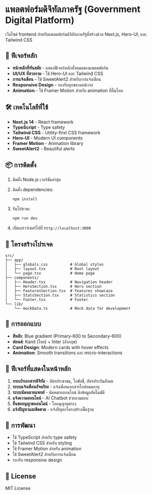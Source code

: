 # แพลตฟอร์มดิจิทัลภาครัฐ (Government Digital Platform)

เว็บไซต์ frontend สำหรับแพลตฟอร์มดิจิทัลภาครัฐที่สร้างด้วย Next.js, Hero-UI, และ Tailwind CSS

## 🚀 ฟีเจอร์หลัก

- **หน้าหลักที่ทันสมัย** - แสดงฟีเจอร์หลักทั้งหมดของแพลตฟอร์ม
- **UI/UX ที่สวยงาม** - ใช้ Hero-UI และ Tailwind CSS
- **การแจ้งเตือน** - ใช้ SweetAlert2 สำหรับการแจ้งเตือน
- **Responsive Design** - รองรับทุกขนาดหน้าจอ
- **Animation** - ใช้ Framer Motion สำหรับ animation ที่ลื่นไหล

## 🛠️ เทคโนโลยีที่ใช้

- **Next.js 14** - React framework
- **TypeScript** - Type safety
- **Tailwind CSS** - Utility-first CSS framework
- **Hero-UI** - Modern UI components
- **Framer Motion** - Animation library
- **SweetAlert2** - Beautiful alerts

## 📦 การติดตั้ง

1. ติดตั้ง Node.js เวอร์ชันล่าสุด
2. ติดตั้ง dependencies:
   ```bash
   npm install
   ```

3. รันโปรเจค:
   ```bash
   npm run dev
   ```

4. เปิดเบราว์เซอร์ไปที่ `http://localhost:3000`

## 📁 โครงสร้างโปรเจค

```
src/
├── app/
│   ├── globals.css          # Global styles
│   ├── layout.tsx           # Root layout
│   └── page.tsx             # Home page
├── components/
│   ├── Header.tsx           # Navigation header
│   ├── HeroSection.tsx      # Hero section
│   ├── FeaturesSection.tsx  # Features showcase
│   ├── StatsSection.tsx     # Statistics section
│   └── Footer.tsx           # Footer
└── lib/
    └── mockData.ts          # Mock data for development
```

## 🎨 การออกแบบ

- **สีหลัก**: Blue gradient (Primary-600 to Secondary-600)
- **ฟอนต์**: Kanit (ไทย) + Inter (อังกฤษ)
- **Card Design**: Modern cards with hover effects
- **Animation**: Smooth transitions และ micro-interactions

## 📱 ฟีเจอร์ที่แสดงในหน้าหลัก

1. **กระเป๋าเอกสารดิจิทัล** - บัตรประชาชน, ใบขับขี่, บัตรประกันสังคม
2. **ระบบแจ้งเตือนอัจฉริยะ** - แจ้งเตือนเอกสารใกล้หมดอายุ
3. **ระบบนัดหมายแพทย์** - นัดหมายออนไลน์ ดึงข้อมูลอัตโนมัติ
4. **แจ้งความออนไลน์** - AI Chatbot ช่วยถามตอบ
5. **ยื่นขออนุญาตออนไลน์** - ใบอนุญาตต่างๆ
6. **แจ้งปัญหาและติดตาม** - แจ้งปัญหาโครงสร้างพื้นฐาน

## 🔧 การพัฒนา

- ใช้ TypeScript สำหรับ type safety
- ใช้ Tailwind CSS สำหรับ styling
- ใช้ Framer Motion สำหรับ animation
- ใช้ SweetAlert2 สำหรับการแจ้งเตือน
- รองรับ responsive design

## 📄 License

MIT License
